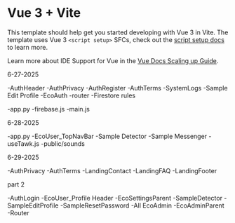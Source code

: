 # Vue 3 + Vite

This template should help get you started developing with Vue 3 in Vite. The template uses Vue 3 `<script setup>` SFCs, check out the [script setup docs](https://v3.vuejs.org/api/sfc-script-setup.html#sfc-script-setup) to learn more.

Learn more about IDE Support for Vue in the [Vue Docs Scaling up Guide](https://vuejs.org/guide/scaling-up/tooling.html#ide-support).

6-27-2025

-AuthHeader
-AuthPrivacy
-AuthRegister
-AuthTerms
-SystemLogs
-Sample Edit Profile
-EcoAuth
-router
-Firestore rules

-app.py
-firebase.js
-main.js

6-28-2025

-app.py
-EcoUser_TopNavBar
-Sample Detector
-Sample Messenger
-useTawk.js
-public/sounds

6-29-2025

-AuthPrivacy
-AuthTerms
-LandingContact
-LandingFAQ
-LandingFooter

part 2

-AuthLogin
-EcoUser_Profile Header
-EcoSettingsParent
-SampleDetector
-SampleEditProfile
-SampleResetPassword
-All EcoAdmin
-EcoAdminParent
-Router